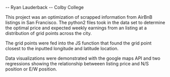-- Ryan Lauderback
-- Colby College

This project was an optimization of scrapped information from AirBnB listings in San Francisco. The python2 files took in the data set to determine the optimal price and expected weekly earnings from an listing at a distribution of grid points across the city. 

The grid points were fed into the JS function that found the grid point closest to the inputted longitude and latitude location.

Data visualizations were demonstrated with the google maps API and two regressions showing the relationship betweeen listing price and N/S position or E/W position.
